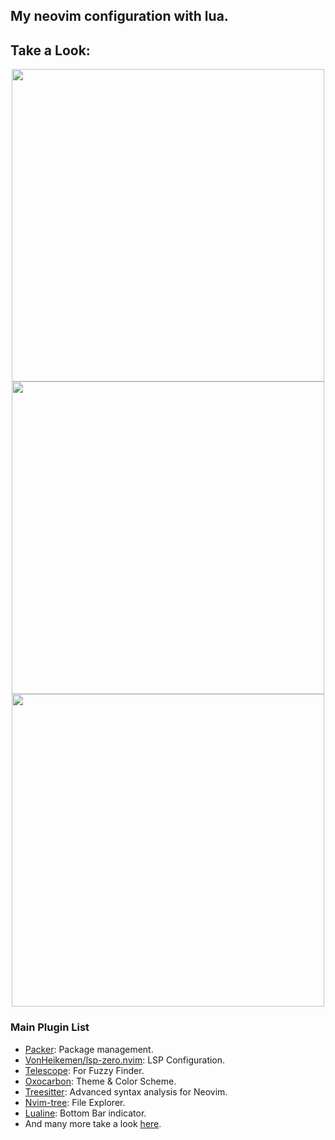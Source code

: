 ## My neovim configuration with lua.

## Take a Look:
<p align="center">
    <img src="https://live.staticflickr.com/65535/52873074761_ba52a89004_b.jpg" width="500"/>
    </br>
    <img src="https://live.staticflickr.com/65535/52873514863_fa85203c75_b.jpg" width="500"/>
    </br>
    <img src="https://live.staticflickr.com/65535/52873514868_6d9b7d28a3_b.jpg" width="500"/>
    </br>
</p>

### Main Plugin List

- [Packer](https://github.com/wbthomason/packer.nvim): Package management.
- [VonHeikemen/lsp-zero.nvim](https://github.com/VonHeikemen/lsp-zero.nvim): LSP Configuration.
- [Telescope](https://github.com/nvim-telescope/telescope.nvim): For Fuzzy Finder.
- [Oxocarbon](https://github.com/nyoom-engineering/oxocarbon.nvim): Theme & Color Scheme.
- [Treesitter](https://github.com/nvim-treesitter/nvim-treesitter): Advanced syntax analysis for Neovim.
- [Nvim-tree](https://github.com/nvim-tree/nvim-tree.lua): File Explorer.
- [Lualine](https://github.com/nvim-lualine/lualine.nvim): Bottom Bar indicator.
- And many more take a look [here](https://github.com/benjamincordero/my-neovim-config/blob/main/lua/benjamin/packer.lua).